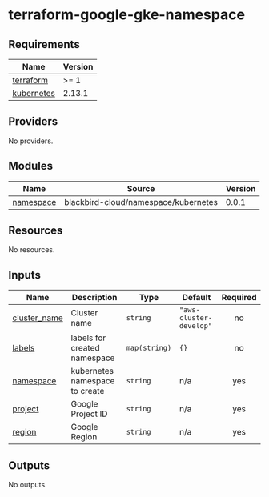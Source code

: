 # terraform-google-gke-namespace

## Requirements

| Name | Version |
|------|---------|
| <a name="requirement_terraform"></a> [terraform](#requirement\_terraform) | >= 1 |
| <a name="requirement_kubernetes"></a> [kubernetes](#requirement\_kubernetes) | 2.13.1 |

## Providers

No providers.

## Modules

| Name | Source | Version |
|------|--------|---------|
| <a name="module_namespace"></a> [namespace](#module\_namespace) | blackbird-cloud/namespace/kubernetes | 0.0.1 |

## Resources

No resources.

## Inputs

| Name | Description | Type | Default | Required |
|------|-------------|------|---------|:--------:|
| <a name="input_cluster_name"></a> [cluster\_name](#input\_cluster\_name) | Cluster name | `string` | `"aws-cluster-develop"` | no |
| <a name="input_labels"></a> [labels](#input\_labels) | labels for created namespace | `map(string)` | `{}` | no |
| <a name="input_namespace"></a> [namespace](#input\_namespace) | kubernetes namespace to create | `string` | n/a | yes |
| <a name="input_project"></a> [project](#input\_project) | Google Project ID | `string` | n/a | yes |
| <a name="input_region"></a> [region](#input\_region) | Google Region | `string` | n/a | yes |

## Outputs

No outputs.
